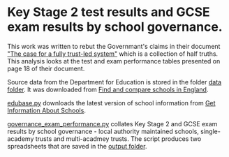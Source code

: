 # Key Stage 2 test results and GCSE exam results by school governance.

This work was written to rebut the Governmant's claims in their document ["The case for a fully trust-led system"](https://assets.publishing.service.gov.uk/government/uploads/system/uploads/attachment_data/file/1063615/The_case_for_a_fully_trust-led_system__web_.pdf) which is a collection of half truths. This analysis looks at the test and exam performance tables presented on page 18 of their document.

Source data from the Department for Education is stored in the folder [data folder](data). It was downloaded from [Find and compare schools in England](https://www.compare-school-performance.service.gov.uk/download-data).

[edubase.py](edubase.py) downloads the latest version of school information from [Get Information About Schools](https://get-information-schools.service.gov.uk/Downloads).

[governance_exam_performance.py](governance_exam_performance.py) collates Key Stage 2 and GCSE exam results by school governance - local authority maintained schools, single-academy trusts and multi-acadmey trusts. The script produces two spreadsheets that are saved in the [output folder](output).
